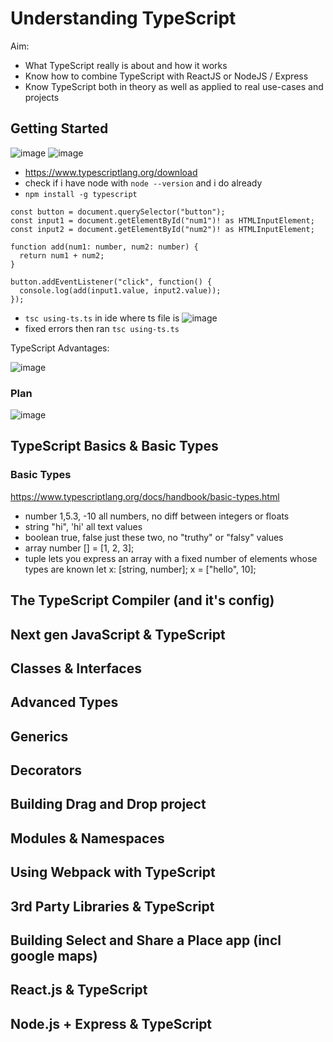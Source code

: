 # Understanding TypeScript

Aim: 
- What TypeScript really is about and how it works
- Know how to combine TypeScript with ReactJS or NodeJS / Express
- Know TypeScript both in theory as well as applied to real use-cases and projects


## Getting Started 
![image](https://user-images.githubusercontent.com/104793540/215285561-ac73233e-a0c7-4f1f-a47a-ea637616becf.png)
![image](https://user-images.githubusercontent.com/104793540/215285658-dfe30563-26e6-4898-baba-2cb3d5b9b97e.png)

- https://www.typescriptlang.org/download
- check if i have node with `node --version` and i do already
- `npm install -g typescript`

```
const button = document.querySelector("button");
const input1 = document.getElementById("num1")! as HTMLInputElement;
const input2 = document.getElementById("num2")! as HTMLInputElement;

function add(num1: number, num2: number) {
  return num1 + num2;
}

button.addEventListener("click", function() {
  console.log(add(input1.value, input2.value));
});

```
-  `tsc using-ts.ts` in ide where ts file is
![image](https://user-images.githubusercontent.com/104793540/215287188-a6e44a0a-9450-4ec7-b0c1-e68a8292142e.png)
- fixed errors then ran  `tsc using-ts.ts`

TypeScript Advantages:

![image](https://user-images.githubusercontent.com/104793540/215287659-5541e30d-c1e2-49c5-aade-b3f3046e5b69.png)

### Plan

![image](https://user-images.githubusercontent.com/104793540/215287730-62d64ac2-974f-43db-8f4d-ac0c32f92514.png)

## TypeScript Basics & Basic Types

### Basic Types 
https://www.typescriptlang.org/docs/handbook/basic-types.html

- number 1,5.3, -10 all numbers, no diff between integers or floats
- string "hi", 'hi' all text values 
- boolean true, false  just these two, no "truthy" or "falsy" values
- array number [] = [1, 2, 3];
- tuple lets you express an array with a fixed number of elements whose types are known
let x: [string, number];
x = ["hello", 10]; 



## The TypeScript Compiler (and it's config)



## Next gen JavaScript & TypeScript
## Classes & Interfaces
## Advanced Types
## Generics 
## Decorators 
## Building Drag and Drop project 
## Modules & Namespaces 
## Using Webpack with TypeScript
## 3rd Party Libraries & TypeScript
## Building Select and Share a Place app (incl google maps)
## React.js & TypeScript
## Node.js + Express & TypeScript
